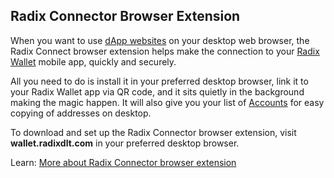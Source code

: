 ## Radix Connector Browser Extension

When you want to use [dApp websites](?glossaryAnchor=dapps) on your desktop web browser, the Radix Connect browser extension helps make the connection to your [Radix Wallet](?glossaryAnchor=radixwallet) mobile app, quickly and securely.

All you need to do is install it in your preferred desktop browser, link it to your Radix Wallet app via QR code, and it sits quietly in the background making the magic happen. It will also give you your list of [Accounts](?glossaryAnchor=accounts) for easy copying of addresses on desktop.

To download and set up the Radix Connector browser extension, visit **wallet.radixdlt.com** in your preferred desktop browser.

Learn: [More about Radix Connector browser extension](https://learn.radixdlt.com/article/what-is-the-radix-connector-browser-extension)
